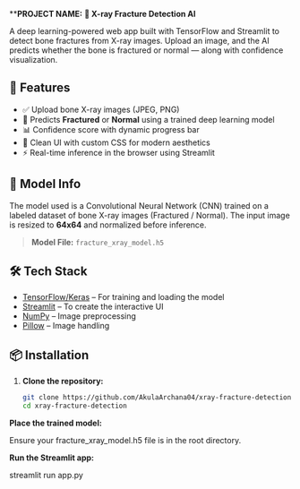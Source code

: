 ****PROJECT NAME:** **🦴 X-ray Fracture Detection AI**

A deep learning-powered web app built with TensorFlow and Streamlit to detect bone fractures from X-ray images. Upload an image, and the AI predicts whether the bone is fractured or normal — along with confidence visualization.


## 🚀 Features

- ✅ Upload bone X-ray images (JPEG, PNG)
- 🧠 Predicts **Fractured** or **Normal** using a trained deep learning model
- 📊 Confidence score with dynamic progress bar
- 🎨 Clean UI with custom CSS for modern aesthetics
- ⚡ Real-time inference in the browser using Streamlit


## 🧠 Model Info

The model used is a Convolutional Neural Network (CNN) trained on a labeled dataset of bone X-ray images (Fractured / Normal). The input image is resized to **64x64** and normalized before inference.

> **Model File:** `fracture_xray_model.h5`


## 🛠 Tech Stack

- [TensorFlow/Keras](https://www.tensorflow.org/) – For training and loading the model  
- [Streamlit](https://streamlit.io/) – To create the interactive UI  
- [NumPy](https://numpy.org/) – Image preprocessing  
- [Pillow](https://python-pillow.org/) – Image handling


## 📦 Installation

1. **Clone the repository:**
   ```bash
   git clone https://github.com/AkulaArchana04/xray-fracture-detection.git
   cd xray-fracture-detection


**Place the trained model:**
 
 Ensure your fracture_xray_model.h5 file is in the root directory.

**Run the Streamlit app:**

 streamlit run app.py



   
